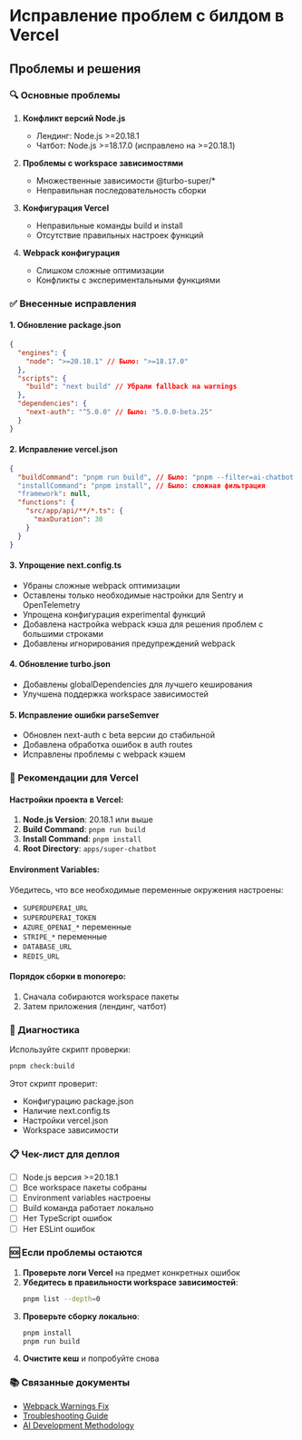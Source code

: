 # Исправление проблем с билдом в Vercel

## Проблемы и решения

### 🔍 Основные проблемы

1. **Конфликт версий Node.js**
   - Лендинг: Node.js >=20.18.1
   - Чатбот: Node.js >=18.17.0 (исправлено на >=20.18.1)

2. **Проблемы с workspace зависимостями**
   - Множественные зависимости @turbo-super/\*
   - Неправильная последовательность сборки

3. **Конфигурация Vercel**
   - Неправильные команды build и install
   - Отсутствие правильных настроек функций

4. **Webpack конфигурация**
   - Слишком сложные оптимизации
   - Конфликты с экспериментальными функциями

### ✅ Внесенные исправления

#### 1. Обновление package.json

```json
{
  "engines": {
    "node": ">=20.18.1" // Было: ">=18.17.0"
  },
  "scripts": {
    "build": "next build" // Убрали fallback на warnings
  },
  "dependencies": {
    "next-auth": "^5.0.0" // Было: "5.0.0-beta.25"
  }
}
```

#### 2. Исправление vercel.json

```json
{
  "buildCommand": "pnpm run build", // Было: "pnpm --filter=ai-chatbot run build"
  "installCommand": "pnpm install", // Было: сложная фильтрация
  "framework": null,
  "functions": {
    "src/app/api/**/*.ts": {
      "maxDuration": 30
    }
  }
}
```

#### 3. Упрощение next.config.ts

- Убраны сложные webpack оптимизации
- Оставлены только необходимые настройки для Sentry и OpenTelemetry
- Упрощена конфигурация experimental функций
- Добавлена настройка webpack кэша для решения проблем с большими строками
- Добавлены игнорирования предупреждений webpack

#### 4. Обновление turbo.json

- Добавлены globalDependencies для лучшего кеширования
- Улучшена поддержка workspace зависимостей

#### 5. Исправление ошибки parseSemver

- Обновлен next-auth с beta версии до стабильной
- Добавлена обработка ошибок в auth routes
- Исправлены проблемы с webpack кэшем

### 🚀 Рекомендации для Vercel

#### Настройки проекта в Vercel:

1. **Node.js Version**: 20.18.1 или выше
2. **Build Command**: `pnpm run build`
3. **Install Command**: `pnpm install`
4. **Root Directory**: `apps/super-chatbot`

#### Environment Variables:

Убедитесь, что все необходимые переменные окружения настроены:

- `SUPERDUPERAI_URL`
- `SUPERDUPERAI_TOKEN`
- `AZURE_OPENAI_*` переменные
- `STRIPE_*` переменные
- `DATABASE_URL`
- `REDIS_URL`

#### Порядок сборки в monorepo:

1. Сначала собираются workspace пакеты
2. Затем приложения (лендинг, чатбот)

### 🔧 Диагностика

Используйте скрипт проверки:

```bash
pnpm check:build
```

Этот скрипт проверит:

- Конфигурацию package.json
- Наличие next.config.ts
- Настройки vercel.json
- Workspace зависимости

### 📋 Чек-лист для деплоя

- [ ] Node.js версия >=20.18.1
- [ ] Все workspace пакеты собраны
- [ ] Environment variables настроены
- [ ] Build команда работает локально
- [ ] Нет TypeScript ошибок
- [ ] Нет ESLint ошибок

### 🆘 Если проблемы остаются

1. **Проверьте логи Vercel** на предмет конкретных ошибок
2. **Убедитесь в правильности workspace зависимостей**:
   ```bash
   pnpm list --depth=0
   ```
3. **Проверьте сборку локально**:
   ```bash
   pnpm install
   pnpm run build
   ```
4. **Очистите кеш** и попробуйте снова

### 📚 Связанные документы

- [Webpack Warnings Fix](./webpack-warnings-fix.md)
- [Troubleshooting Guide](../../TROUBLESHOOTING.md)
- [AI Development Methodology](../development/ai-development-methodology.md)
